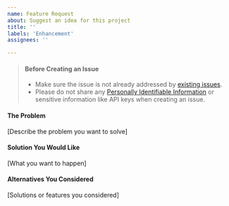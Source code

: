 ```yaml
---
name: Feature Request
about: Suggest an idea for this project
title: ''
labels: 'Enhancement'
assignees: ''

---
```


> #### Before Creating an Issue
>
> - Make sure the issue is not already addressed by [existing issues](https://github.com/twilio/twilio-verify-for-react-native/issues).
> - Please do not share any 
[Personally Identifiable Information](https://www.twilio.com/docs/glossary/what-is-personally-identifiable-information-pii) or sensitive information like API keys when creating an issue.

#### The Problem

[Describe the problem you want to solve]

#### Solution You Would Like

[What you want to happen]

#### Alternatives You Considered

[Solutions or features you considered]